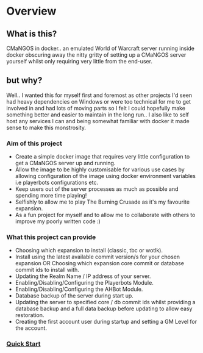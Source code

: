 # Overview

## What is this?
CMaNGOS in docker.. an emulated World of Warcraft server running inside docker obscuring away the nitty gritty of setting up a CMaNGOS server yourself whilst only requiring very little from the end-user.

## but why?
Well.. I wanted this for myself first and foremost as other projects I'd seen had heavy dependencies on Windows or were too technical for me to get involved in and had lots of moving parts so I felt I could hopefully make something better and easier to maintain in the long run.. I also like to self host any services I can and being somewhat familiar with docker it made sense to make this monstrosity.

###  Aim of this project

- Create a simple docker image that requires very little configuration to get a CMaNGOS server up and running.
- Allow the image to be highly customisable for various use cases by allowing configuration of the image using docker environment variables i.e playerbots configurations etc.
- Keep users out of the server processes as much as possible and spending more time playing!
- Selfishly to allow me to play The Burning Crusade as it's my favourite expansion.
- As a fun project for myself and to allow me to collaborate with others to improve my poorly written code :)

### What this project can provide

- Choosing which expansion to install (classic, tbc or wotlk).
- Install using the latest available commit version/s for your chosen expansion OR Choosing which expansion core commit or database commit ids to install with.
- Updating the Realm Name / IP address of your server.
- Enabling/Disabling/Configuring the Playerbots Module.
- Enabling/Disabling/Configuring the AHBot Module.
- Database backup of the server during start up.
- Updating the server to specified core / db commit ids whilst providing a database backup and a full data backup before updating to allow easy restoration.
- Creating the first account user during startup and setting a GM Level for the account.

### [Quick Start](https://github.com/beirbones/cmangos-in-docker/wiki/Quick-Start)
